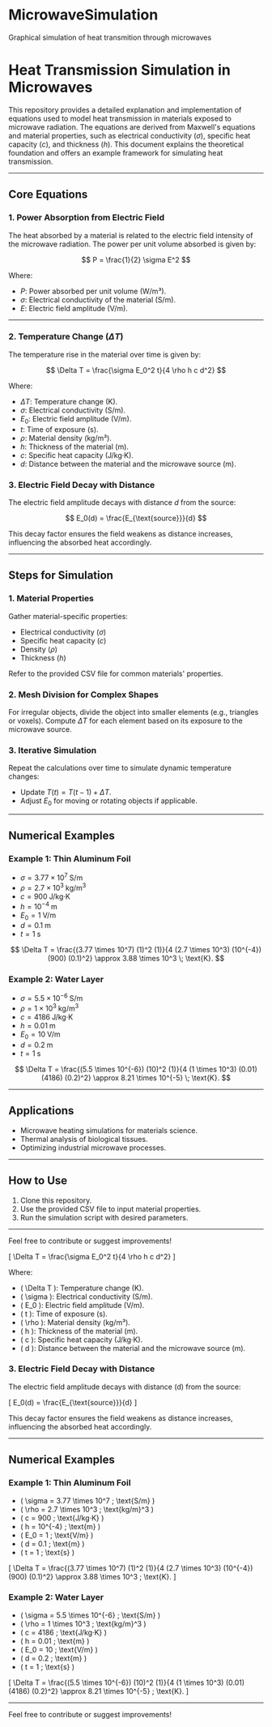 # MicrowaveSimulation
Graphical simulation of heat transmition through microwaves
# Heat Transmission Simulation in Microwaves

This repository provides a detailed explanation and implementation of equations used to model heat transmission in materials exposed to microwave radiation. The equations are derived from Maxwell's equations and material properties, such as electrical conductivity ($\sigma$), specific heat capacity ($c$), and thickness ($h$). This document explains the theoretical foundation and offers an example framework for simulating heat transmission.

---

## **Core Equations**

### 1. **Power Absorption from Electric Field**
The heat absorbed by a material is related to the electric field intensity of the microwave radiation. The power per unit volume absorbed is given by:

$$
P = \frac{1}{2} \sigma E^2
$$

Where:
- $P$: Power absorbed per unit volume (W/m³).
- $\sigma$: Electrical conductivity of the material (S/m).
- $E$: Electric field amplitude (V/m).

---

### 2. **Temperature Change ($\Delta T$)**
The temperature rise in the material over time is given by:

$$
\Delta T = \frac{\sigma E_0^2 t}{4 \rho h c d^2}
$$

Where:
- $\Delta T$: Temperature change (K).
- $\sigma$: Electrical conductivity (S/m).
- $E_0$: Electric field amplitude (V/m).
- $t$: Time of exposure (s).
- $\rho$: Material density (kg/m³).
- $h$: Thickness of the material (m).
- $c$: Specific heat capacity (J/kg·K).
- $d$: Distance between the material and the microwave source (m).

### 3. **Electric Field Decay with Distance**
The electric field amplitude decays with distance $d$ from the source:

$$
E_0(d) = \frac{E_{\text{source}}}{d}
$$

This decay factor ensures the field weakens as distance increases, influencing the absorbed heat accordingly.

---

## **Steps for Simulation**

### 1. **Material Properties**
Gather material-specific properties:
- Electrical conductivity ($\sigma$)
- Specific heat capacity ($c$)
- Density ($\rho$)
- Thickness ($h$)

Refer to the provided CSV file for common materials' properties.

### 2. **Mesh Division for Complex Shapes**
For irregular objects, divide the object into smaller elements (e.g., triangles or voxels). Compute $\Delta T$ for each element based on its exposure to the microwave source.

### 3. **Iterative Simulation**
Repeat the calculations over time to simulate dynamic temperature changes:
- Update $T(t) = T(t-1) + \Delta T$.
- Adjust $E_0$ for moving or rotating objects if applicable.

---

## **Numerical Examples**

### Example 1: Thin Aluminum Foil
- $\sigma = 3.77 \times 10^7 \; \text{S/m}$
- $\rho = 2.7 \times 10^3 \; \text{kg/m}^3$
- $c = 900 \; \text{J/kg·K}$
- $h = 10^{-4} \; \text{m}$
- $E_0 = 1 \; \text{V/m}$
- $d = 0.1 \; \text{m}$
- $t = 1 \; \text{s}$

$$
\Delta T = \frac{(3.77 \times 10^7) (1)^2 (1)}{4 (2.7 \times 10^3) (10^{-4}) (900) (0.1)^2} \approx 3.88 \times 10^3 \; \text{K}.
$$

### Example 2: Water Layer
- $\sigma = 5.5 \times 10^{-6} \; \text{S/m}$
- $\rho = 1 \times 10^3 \; \text{kg/m}^3$
- $c = 4186 \; \text{J/kg·K}$
- $h = 0.01 \; \text{m}$
- $E_0 = 10 \; \text{V/m}$
- $d = 0.2 \; \text{m}$
- $t = 1 \; \text{s}$

$$
\Delta T = \frac{(5.5 \times 10^{-6}) (10)^2 (1)}{4 (1 \times 10^3) (0.01) (4186) (0.2)^2} \approx 8.21 \times 10^{-5} \; \text{K}.
$$

---

## **Applications**

- Microwave heating simulations for materials science.
- Thermal analysis of biological tissues.
- Optimizing industrial microwave processes.

---

## **How to Use**

1. Clone this repository.
2. Use the provided CSV file to input material properties.
3. Run the simulation script with desired parameters.

---

Feel free to contribute or suggest improvements!

\[
\Delta T = \frac{\sigma E_0^2 t}{4 \rho h c d^2}
\]

Where:
- \( \Delta T \): Temperature change (K).
- \( \sigma \): Electrical conductivity (S/m).
- \( E_0 \): Electric field amplitude (V/m).
- \( t \): Time of exposure (s).
- \( \rho \): Material density (kg/m³).
- \( h \): Thickness of the material (m).
- \( c \): Specific heat capacity (J/kg·K).
- \( d \): Distance between the material and the microwave source (m).

### 3. **Electric Field Decay with Distance**
The electric field amplitude decays with distance \(d\) from the source:

\[
E_0(d) = \frac{E_{\text{source}}}{d}
\]

This decay factor ensures the field weakens as distance increases, influencing the absorbed heat accordingly.

---

## **Numerical Examples**

### Example 1: Thin Aluminum Foil
- \( \sigma = 3.77 \times 10^7 \; \text{S/m} \)
- \( \rho = 2.7 \times 10^3 \; \text{kg/m}^3 \)
- \( c = 900 \; \text{J/kg·K} \)
- \( h = 10^{-4} \; \text{m} \)
- \( E_0 = 1 \; \text{V/m} \)
- \( d = 0.1 \; \text{m} \)
- \( t = 1 \; \text{s} \)

\[
\Delta T = \frac{(3.77 \times 10^7) (1)^2 (1)}{4 (2.7 \times 10^3) (10^{-4}) (900) (0.1)^2} \approx 3.88 \times 10^3 \; \text{K}.
\]

### Example 2: Water Layer
- \( \sigma = 5.5 \times 10^{-6} \; \text{S/m} \)
- \( \rho = 1 \times 10^3 \; \text{kg/m}^3 \)
- \( c = 4186 \; \text{J/kg·K} \)
- \( h = 0.01 \; \text{m} \)
- \( E_0 = 10 \; \text{V/m} \)
- \( d = 0.2 \; \text{m} \)
- \( t = 1 \; \text{s} \)

\[
\Delta T = \frac{(5.5 \times 10^{-6}) (10)^2 (1)}{4 (1 \times 10^3) (0.01) (4186) (0.2)^2} \approx 8.21 \times 10^{-5} \; \text{K}.
\]

---

Feel free to contribute or suggest improvements!
